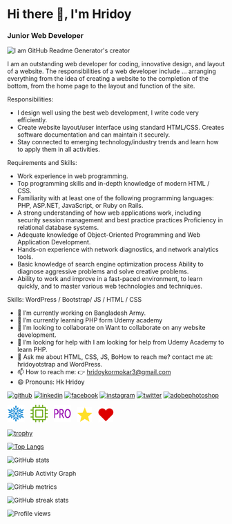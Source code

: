 # Hi there 👋, I'm Hridoy
### Junior Web Developer

![I am GitHub Readme Generator's creator](https://pbs.twimg.com/profile_banners/1253321992918274049/1648991313/600x200)

I am an outstanding web developer for coding, innovative design, and layout of a website. The responsibilities of a web developer include ... arranging everything from the idea of creating a website to the completion of the bottom, from the home page to the layout and function of the site.

Responsibilities:
* I design well using the best web development, I write code very efficiently.
* Create website layout/user interface using standard HTML/CSS.
Creates software documentation and can maintain it securely.
* Stay connected to emerging technology/industry trends and learn how to apply them in all activities.

Requirements and Skills:

* Work experience in web programming.
* Top programming skills and in-depth knowledge of modern HTML / CSS.
* Familiarity with at least one of the following programming languages: PHP, ASP.NET, JavaScript, or Ruby on Rails.
* A strong understanding of how web applications work, including security session management and best practice practices Proficiency in relational database systems.
* Adequate knowledge of Object-Oriented Programming and Web Application Development.
* Hands-on experience with network diagnostics, and network analytics tools.
* Basic knowledge of search engine optimization process
Ability to diagnose aggressive problems and solve creative problems.
* Ability to work and improve in a fast-paced environment, to learn quickly, and to master various web technologies and techniques.


Skills: WordPress / Bootstrap/ JS / HTML / CSS

- 🔭 I’m currently working on Bangladesh Army. 
- 🌱 I’m currently learning PHP form Udemy academy 
- 👯 I’m looking to collaborate on Want to collaborate on any website development. 
- 🤔 I’m looking for help with I am looking for help from Udemy Academy to learn PHP. 
- 💬 Ask me about HTML, CSS, JS, BoHow to reach me? contact me at: hridoyotstrap and WordPress. 
- 📫 How to reach me: 👉 hridoykormokar3@gmail.com  
- 😄 Pronouns: Hk Hridoy 


[<img src='https://cdn.jsdelivr.net/npm/simple-icons@3.0.1/icons/github.svg' alt='github' height='40'>](https://github.com/Hk-hridoy)  [<img src='https://cdn.jsdelivr.net/npm/simple-icons@3.0.1/icons/linkedin.svg' alt='linkedin' height='40'>](https://www.linkedin.com/in/https://www.linkedin.com/in/hridoy-kormokar-694019226//)  [<img src='https://cdn.jsdelivr.net/npm/simple-icons@3.0.1/icons/facebook.svg' alt='facebook' height='40'>](https://www.facebook.com/https://www.facebook.com/hridoy1166/)  [<img src='https://cdn.jsdelivr.net/npm/simple-icons@3.0.1/icons/instagram.svg' alt='instagram' height='40'>](https://www.instagram.com/https://www.instagram.com/hr_id_oy_08_01_98//)  [<img src='https://cdn.jsdelivr.net/npm/simple-icons@3.0.1/icons/twitter.svg' alt='twitter' height='40'>](https://twitter.com/https://twitter.com/h_r_id_o_y)  [<img src='https://cdn.jsdelivr.net/npm/simple-icons@3.0.1/icons/adobephotoshop.svg' alt='adobephotoshop' height='40'>](https://www.google.com/imgres?imgurl=https%3A%2F%2Flogowik.com%2Fcontent%2Fuploads%2Fimages%2Fadobe-photoshop-cc3131.jpg&imgrefurl=https%3A%2F%2Flogowik.com%2Fadobe-photoshop-cc-vector-logo-1-6007.html&tbnid=TJuFR8X0UStcAM&vet=12ahUKEwic9Lzwlvj2AhVJQWwGHdgOBh0QMygAegUIARDfAQ..i&docid=uEVPLZ4CjLzk1M&w=866&h=650&q=ps%20logo&ved=2ahUKEwic9Lzwlvj2AhVJQWwGHdgOBh0QMygAegUIARDfAQ)  

<a href='https://archiveprogram.github.com/'><img src='https://raw.githubusercontent.com/acervenky/animated-github-badges/master/assets/acbadge.gif' width='40' height='40'></a> <a href='https://docs.github.com/en/developers'><img src='https://raw.githubusercontent.com/acervenky/animated-github-badges/master/assets/devbadge.gif' width='40' height='40'></a> <a href='https://github.com/pricing'><img src='https://raw.githubusercontent.com/acervenky/animated-github-badges/master/assets/pro.gif' width='40' height='40'></a> <a href='https://stars.github.com/'><img src='https://raw.githubusercontent.com/acervenky/animated-github-badges/master/assets/starbadge.gif' width='35' height='35'></a> <a href='https://docs.github.com/en/github/supporting-the-open-source-community-with-github-sponsors'><img src='https://raw.githubusercontent.com/acervenky/animated-github-badges/master/assets/sponsorbadge.gif' width='35' height='35'></a> 

[![trophy](https://github-profile-trophy.vercel.app/?username=Hk-hridoy)](https://github.com/ryo-ma/github-profile-trophy)

[![Top Langs](https://github-readme-stats.vercel.app/api/top-langs/?username=Hk-hridoy)](https://github.com/anuraghazra/github-readme-stats)

![GitHub stats](https://github-readme-stats.vercel.app/api?username=Hk-hridoy&show_icons=true&count_private=true)  

![GitHub Activity Graph](https://activity-graph.herokuapp.com/graph?username=Hk-hridoy)  

![GitHub metrics](https://metrics.lecoq.io/Hk-hridoy)  

![GitHub streak stats](https://github-readme-streak-stats.herokuapp.com/?user=Hk-hridoy)  

![Profile views](https://gpvc.arturio.dev/Hk-hridoy)  
